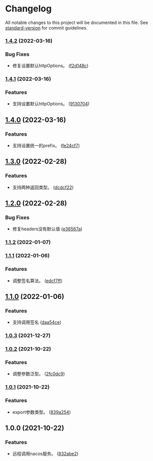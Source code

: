 # Changelog

All notable changes to this project will be documented in this file. See [standard-version](https://github.com/conventional-changelog/standard-version) for commit guidelines.

### [1.4.2](https://github.com/imbooo/node-feign/compare/v1.4.1...v1.4.2) (2022-03-16)


### Bug Fixes

* 修复设置默认httpOptions。 ([f2d148c](https://github.com/imbooo/node-feign/commit/f2d148c742d4cf57f4b1c094bad32c65d225688c))

### [1.4.1](https://github.com/imbooo/node-feign/compare/v1.4.0...v1.4.1) (2022-03-16)


### Features

* 支持设置默认httpOptions。 ([9130704](https://github.com/imbooo/node-feign/commit/913070447e80dde2c4e308970741a825a9461c2c))

## [1.4.0](https://github.com/imbooo/node-feign/compare/v1.3.0...v1.4.0) (2022-03-16)


### Features

* 支持设置统一的prefix。 ([fe24cf7](https://github.com/imbooo/node-feign/commit/fe24cf7e874b33b815bfc54516c587a78a489ba5))

## [1.3.0](https://github.com/imbooo/node-feign/compare/v1.2.0...v1.3.0) (2022-02-28)


### Features

* 支持两种返回类型。 ([dcdcf22](https://github.com/imbooo/node-feign/commit/dcdcf22eb6b6b68a097288e65bb33b1526aa76cb))

## [1.2.0](https://github.com/imbooo/node-feign/compare/v1.1.2...v1.2.0) (2022-02-28)


### Bug Fixes

* 修复headers没有默认值 ([e36567a](https://github.com/imbooo/node-feign/commit/e36567a4df413aa275026a0ec16360f82434e10c))

### [1.1.2](https://github.com/imbooo/node-feign/compare/v1.1.1...v1.1.2) (2022-01-07)

### [1.1.1](https://github.com/imbooo/node-feign/compare/v1.1.0...v1.1.1) (2022-01-06)


### Features

* 调整签名算法。 ([edcf7ff](https://github.com/imbooo/node-feign/commit/edcf7ffda453547388d685bcea85d4b529235e89))

## [1.1.0](https://github.com/imbooo/node-feign/compare/v1.0.3...v1.1.0) (2022-01-06)


### Features

* 支持调用签名 ([daa54ce](https://github.com/imbooo/node-feign/commit/daa54ce893d0e70e354fd5ef64f0ba1b5d07a43e))

### [1.0.3](https://github.com/imbooo/node-feign/compare/v1.0.2...v1.0.3) (2021-12-27)

### [1.0.2](https://github.com/imbooo/node-feign/compare/v1.0.1...v1.0.2) (2021-10-22)


### Features

* 调整参数泛型。 ([2fc0dc9](https://github.com/imbooo/node-feign/commit/2fc0dc9fd94e9727231820d4ebcd39485bfffde2))

### [1.0.1](https://github.com/imbooo/node-feign/compare/v1.0.0...v1.0.1) (2021-10-22)


### Features

* export参数类型。 ([839a254](https://github.com/imbooo/node-feign/commit/839a2544d1a3b6de4d3b18130b95ece8a88bb8ee))

## 1.0.0 (2021-10-22)


### Features

* 远程调用nacos服务。 ([832abe2](https://github.com/imbooo/node-feign/commit/832abe23bb9daaee5bba4c6a42840318bd1e90c7))
